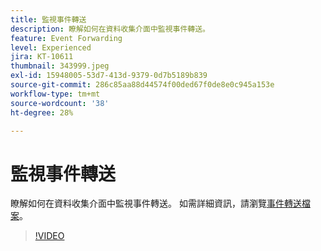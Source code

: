 ```yaml
---
title: 監視事件轉送
description: 瞭解如何在資料收集介面中監視事件轉送。
feature: Event Forwarding
level: Experienced
jira: KT-10611
thumbnail: 343999.jpeg
exl-id: 15948005-53d7-413d-9379-0d7b5189b839
source-git-commit: 286c85aa88d44574f00ded67f0de8e0c945a153e
workflow-type: tm+mt
source-wordcount: '38'
ht-degree: 28%

---
```


# 監視事件轉送

瞭解如何在資料收集介面中監視事件轉送。 如需詳細資訊，請瀏覽[事件轉送檔案](https://experienceleague.adobe.com/docs/experience-platform/tags/event-forwarding/overview.html)。

>[!VIDEO](https://video.tv.adobe.com/v/343999?learn=on&enablevpops)
